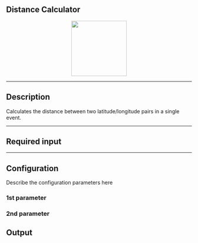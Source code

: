 <!--
  ~ Licensed to the Apache Software Foundation (ASF) under one or more
  ~ contributor license agreements.  See the NOTICE file distributed with
  ~ this work for additional information regarding copyright ownership.
  ~ The ASF licenses this file to You under the Apache License, Version 2.0
  ~ (the "License"); you may not use this file except in compliance with
  ~ the License.  You may obtain a copy of the License at
  ~
  ~    http://www.apache.org/licenses/LICENSE-2.0
  ~
  ~ Unless required by applicable law or agreed to in writing, software
  ~ distributed under the License is distributed on an "AS IS" BASIS,
  ~ WITHOUT WARRANTIES OR CONDITIONS OF ANY KIND, either express or implied.
  ~ See the License for the specific language governing permissions and
  ~ limitations under the License.
  ~
  -->

## Distance Calculator

<p align="center"> 
    <img src="icon.png" width="150px;" class="pe-image-documentation"/>
</p>

***

## Description

Calculates the distance between two latitude/longitude pairs in a single event.

***

## Required input


***

## Configuration

Describe the configuration parameters here

### 1st parameter


### 2nd parameter

## Output